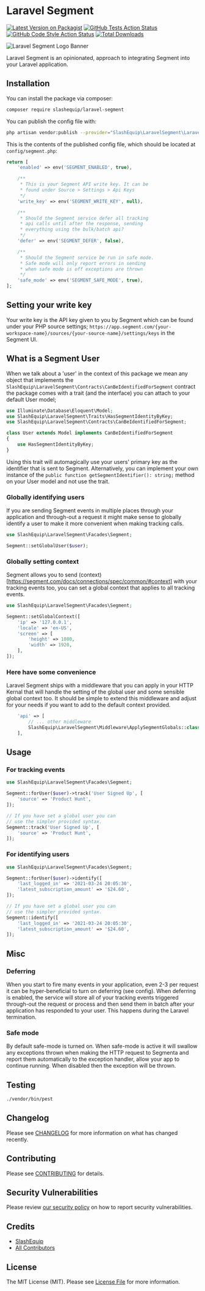 # Laravel Segment

[![Latest Version on Packagist](https://img.shields.io/packagist/v/slashequip/laravel-segment.svg?style=flat-square)](https://packagist.org/packages/slashequip/laravel-segment)
[![GitHub Tests Action Status](https://img.shields.io/github/workflow/status/slashequip/laravel-segment/run-tests?label=tests)](https://github.com/slashequip/laravel-segment/actions?query=workflow%3ATests+branch%3Amaster)
[![GitHub Code Style Action Status](https://img.shields.io/github/workflow/status/slashequip/laravel-segment/Check%20&%20fix%20styling?label=code%20style)](https://github.com/slashequip/laravel-segment/actions?query=workflow%3A"Check+%26+fix+styling"+branch%3Amaster)
[![Total Downloads](https://img.shields.io/packagist/dt/slashequip/laravel-segment.svg?style=flat-square)](https://packagist.org/packages/slashequip/laravel-segment)

![Laravel Segment Logo Banner](https://github.com/slashequip/laravel-segment/blob/main/laravel-segment-banner.svg?raw=true)

Laravel Segment is an opinionated, approach to integrating Segment into your Laravel application.


## Installation

You can install the package via composer:

```bash
composer require slashequip/laravel-segment
```


You can publish the config file with:
```bash
php artisan vendor:publish --provider="SlashEquip\LaravelSegment\LaravelSegmentServiceProvider"
```

This is the contents of the published config file, which should be located at `config/segment.php`:

```php
return [
    'enabled' => env('SEGMENT_ENABLED', true),

    /**
     * This is your Segment API write key. It can be
     * found under Source > Settings > Api Keys
     */
    'write_key' => env('SEGMENT_WRITE_KEY', null),

    /**
     * Should the Segment service defer all tracking
     * api calls until after the response, sending
     * everything using the bulk/batch api?
     */
    'defer' => env('SEGMENT_DEFER', false),

    /**
     * Should the Segment service be run in safe mode.
     * Safe mode will only report errors in sending
     * when safe mode is off exceptions are thrown
     */
    'safe_mode' => env('SEGMENT_SAFE_MODE', true),
];
```

## Setting your write key

Your write key is the API key given to you by Segment which can be found under your PHP source settings; 
`https://app.segment.com/{your-workspace-name}/sources/{your-source-name}/settings/keys` in the Segment UI.

## What is a Segment User

When we talk about a 'user' in the context of this package we mean any object that
implements the `SlashEquip\LaravelSegment\Contracts\CanBeIdentifiedForSegment` contract
the package comes with a trait (and the interface) you can attach to your default
User model;

```php
use Illuminate\Database\Eloquent\Model;
use SlashEquip\LaravelSegment\Traits\HasSegmentIdentityByKey;
use SlashEquip\LaravelSegment\Contracts\CanBeIdentifiedForSegment;

class User extends Model implements CanBeIdentifiedForSegment
{
    use HasSegmentIdentityByKey;
}
```

Using this trait will automagically use your users' primary key as the identifier
that is sent to Segment. Alternatively, you can implement your own instance of the
`public function getSegmentIdentifier(): string;` method on your User model and not
use the trait.

### Globally identifying users

If you are sending Segment events in multiple places through your application and
through-out a request it might make sense to globally identify a user to make it
more convenient when making tracking calls.

```php
use SlashEquip\LaravelSegment\Facades\Segment;

Segment::setGlobalUser($user);
```

### Globally setting context

Segment allows you to send (context)[https://segment.com/docs/connections/spec/common/#context]
with your tracking events too, you can set a global context that applies to all tracking events.

```php
use SlashEquip\LaravelSegment\Facades\Segment;

Segment::setGlobalContext([
    'ip' => '127.0.0.1',
    'locale' => 'en-US',
    'screen' => [
        'height' => 1080,
        'width' => 1920,
    ],
]);
```

### Here have some convenience

Laravel Segment ships with a middleware that you can apply in your HTTP Kernal that will handle
the setting of the global user and some sensible global context too. It should be simple to extend
this middleware and adjust for your needs if you want to add to the default context provided.

```php
    'api' => [
        // ... other middleware
        SlashEquip\LaravelSegment\Middleware\ApplySegmentGlobals::class
    ],
```

## Usage

### For tracking events
```php
use SlashEquip\LaravelSegment\Facades\Segment;

Segment::forUser($user)->track('User Signed Up', [
    'source' => 'Product Hunt',
]);

// If you have set a global user you can
// use the simpler provided syntax.
Segment::track('User Signed Up', [
    'source' => 'Product Hunt',
]);
```

### For identifying users
```php
use SlashEquip\LaravelSegment\Facades\Segment;

Segment::forUser($user)->identify([
    'last_logged_in' => '2021-03-24 20:05:30',
    'latest_subscription_amount' => '$24.60',
]);

// If you have set a global user you can
// use the simpler provided syntax.
Segment::identify([
    'last_logged_in' => '2021-03-24 20:05:30',
    'latest_subscription_amount' => '$24.60',
]);
```

## Misc

### Deferring
When you start to fire many events in your application, even 2-3 per request it can be hyper-beneficial to
turn on deferring (see config). When deferring is enabled, the service will store all of your tracking events triggered
through-out the request or process and then send them in batch after your application has responded to your user. This
happens during the Laravel termination.

### Safe mode
By default safe-mode is turned on. When safe-mode is active it will swallow any exceptions thrown when making the HTTP
request to Segmenta and report them automatically to the exception handler, allow your app to continue running. When
disabled then the exception will be thrown.

## Testing

```bash
./vendor/bin/pest
```

## Changelog

Please see [CHANGELOG](CHANGELOG.md) for more information on what has changed recently.

## Contributing

Please see [CONTRIBUTING](.github/CONTRIBUTING.md) for details.

## Security Vulnerabilities

Please review [our security policy](../../security/policy) on how to report security vulnerabilities.

## Credits

- [SlashEquip](https://github.com/slashequip)
- [All Contributors](../../contributors)

## License

The MIT License (MIT). Please see [License File](LICENSE.md) for more information.
